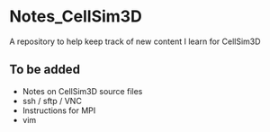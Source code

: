 # Notes_CellSim3D
A repository to help keep track of new content I learn for CellSim3D

## To be added

+ Notes on CellSim3D source files
+ ssh / sftp / VNC
+ Instructions for MPI
+ vim
